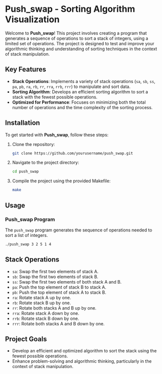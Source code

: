 # Push_swap - Sorting Algorithm Visualization

Welcome to **Push_swap**! This project involves creating a program that generates a sequence of operations to sort a stack of integers, using a limited set of operations. The project is designed to test and improve your algorithmic thinking and understanding of sorting techniques in the context of stack manipulation.

## Key Features

- **Stack Operations**: Implements a variety of stack operations (`sa`, `sb`, `ss`, `pa`, `pb`, `ra`, `rb`, `rr`, `rra`, `rrb`, `rrr`) to manipulate and sort data.
- **Sorting Algorithm**: Develops an efficient sorting algorithm to sort a stack with the fewest possible operations.
- **Optimized for Performance**: Focuses on minimizing both the total number of operations and the time complexity of the sorting process.

## Installation

To get started with **Push_swap**, follow these steps:

1. Clone the repository:
    ```bash
    git clone https://github.com/yourusername/push_swap.git
    ```

2. Navigate to the project directory:
    ```bash
    cd push_swap
    ```

3. Compile the project using the provided Makefile:
    ```bash
    make
    ```

## Usage

### Push_swap Program

The `push_swap` program generates the sequence of operations needed to sort a list of integers.

```bash
./push_swap 3 2 5 1 4
```

## Stack Operations

- `sa`: Swap the first two elements of stack A.
- `sb`: Swap the first two elements of stack B.
- `ss`: Swap the first two elements of both stack A and B.
- `pa`: Push the top element of stack B to stack A.
- `pb`: Push the top element of stack A to stack B.
- `ra`: Rotate stack A up by one.
- `rb`: Rotate stack B up by one.
- `rr`: Rotate both stacks A and B up by one.
- `rra`: Rotate stack A down by one.
- `rrb`: Rotate stack B down by one.
- `rrr`: Rotate both stacks A and B down by one.

## Project Goals

- Develop an efficient and optimized algorithm to sort the stack using the fewest possible operations.
- Enhance problem-solving and algorithmic thinking, particularly in the context of stack manipulation.
